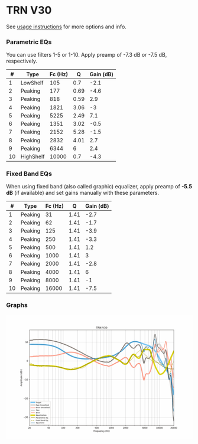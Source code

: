 # TRN V30
See [usage instructions](https://github.com/jaakkopasanen/AutoEq#usage) for more options and info.

### Parametric EQs
You can use filters 1-5 or 1-10. Apply preamp of -7.3 dB or -7.5 dB, respectively.

|   # | Type      |   Fc (Hz) |    Q |   Gain (dB) |
|-----|-----------|-----------|------|-------------|
|   1 | LowShelf  |       105 | 0.7  |        -2.1 |
|   2 | Peaking   |       177 | 0.69 |        -4.6 |
|   3 | Peaking   |       818 | 0.59 |         2.9 |
|   4 | Peaking   |      1821 | 3.06 |        -3   |
|   5 | Peaking   |      5225 | 2.49 |         7.1 |
|   6 | Peaking   |      1351 | 3.02 |        -0.5 |
|   7 | Peaking   |      2152 | 5.28 |        -1.5 |
|   8 | Peaking   |      2832 | 4.01 |         2.7 |
|   9 | Peaking   |      6344 | 6    |         2.4 |
|  10 | HighShelf |     10000 | 0.7  |        -4.3 |

### Fixed Band EQs
When using fixed band (also called graphic) equalizer, apply preamp of **-5.5 dB** (if available) and set gains manually with these parameters.

|   # | Type    |   Fc (Hz) |    Q |   Gain (dB) |
|-----|---------|-----------|------|-------------|
|   1 | Peaking |        31 | 1.41 |        -2.7 |
|   2 | Peaking |        62 | 1.41 |        -1.7 |
|   3 | Peaking |       125 | 1.41 |        -3.9 |
|   4 | Peaking |       250 | 1.41 |        -3.3 |
|   5 | Peaking |       500 | 1.41 |         1.2 |
|   6 | Peaking |      1000 | 1.41 |         3   |
|   7 | Peaking |      2000 | 1.41 |        -2.8 |
|   8 | Peaking |      4000 | 1.41 |         6   |
|   9 | Peaking |      8000 | 1.41 |        -1   |
|  10 | Peaking |     16000 | 1.41 |        -7.5 |

### Graphs
![](./TRN%20V30.png)
